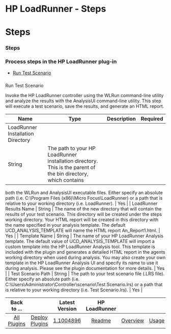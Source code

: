 
HP LoadRunner - Steps
=====================

# Steps



### Steps




 



### Process steps in the HP LoadRunner plug-in


* [Run Test Scenario](#run_test_scenario)




### 
Run Test Scenario


Invoke the HP LoadRunner controller using the WLRun command-line utility and analyze the results 
with the AnalysisUI command-line utility. This step will execute a test scenario, save the results, and generate an HTML
 report.





| Name | Type | Description | Required |
| --- | --- | --- | --- |
| LoadRunner Installation Directory | 
String | The path to your HP LoadRunner installation directory. This is the parent of the bin directory, which contains 
both the WLRun and AnalysisUI executable files. Either specify an absolute path (i.e. C:\Program Files (x86)\Micro 
Focus\LoadRunner) or a path that is relative to your working directory (i.e. LoadRunner).
  | Yes |
| LoadRunner Results
 Name | String | The name of the new directory that will contain the results of your test scenario. This directory will 
be created under the steps working directory. Your HTML report will be created in this directory with the name specified
 in your analysis template. The default UCD\_ANALYSIS\_TEMPLATE will name the HTML report An\_Report1.html.
  | Yes |
| 
Template Name | String | The name of your HP LoadRunner Analysis template. The default value of UCD\_ANALYSIS\_TEMPLATE 
will import a custom template into the HP LoadRunner Analysis tool. This template is included with the plugin and 
generates a detailed HTML report in the agents working directory when used during analysis. You may also create your own
 template in the HP LoadRunner Analysis UI and specify its name to use it during analysis. Please see the plugin 
documentation for more details.
  | Yes |
| Test Scenario Path | String | The path to your test scenario file (.LRS 
file). Either specify an absolute path (i.e. C:\Users\Administrator\Controller\scenario\Test Scenario.lrs) or a path 
that is relative to your working directory (i.e. Test Scenario.lrs).
  | Yes |





|Back to ...||Latest Version|HP LoadRunner ||||
| :---: | :---: | :---: | :---: | :---: | :---: | :---: |
|[All Plugins](../../index.md)|[Deploy Plugins](../README.md)|[1.1004896](https://raw.githubusercontent.com/UrbanCode/IBM-UCD-PLUGINS/main/files/hp-loadrunner/plugins-hp-loadrunner-1.1004896.zip)|[Readme](README.md)|[Overview](overview.md)|[Usage](usage.md)|[Downloads](downloads.md)|
